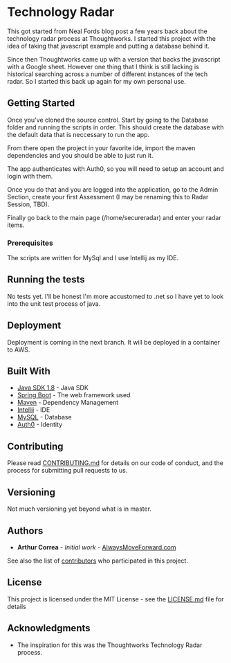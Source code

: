 # Technology Radar

This got started from Neal Fords blog post a few years back about the technology radar process at Thoughtworks.  I started this project with the idea of taking that javascript example and putting a database behind it.  

Since then Thoughtworks came up with a version that backs the javascript with a Google sheet.  However one thing that I think is still lacking is historical searching across
a number of different instances of the tech radar.  So I started this back up again for my own personal use.

## Getting Started

Once you've cloned the source control.  Start by going to the Database folder and running the scripts in order.  This should create the database with the default data that is neccessary to run the app.

From there open the project in your favorite ide, import the maven dependencies and you should be able to just run it.

The app authenticates with Auth0, so you will need to setup an account and login with them.   

Once you do that and you are logged into the application, go to the Admin Section, create your first Assessment (I may be renaming this to Radar Session, TBD).

Finally go back to the main page (/home/secureradar) and enter your radar items.

### Prerequisites
The scripts are written for MySql and I use Intellij as my IDE.  

## Running the tests

No tests yet.  I'll be honest I'm more accustomed to .net so I have yet to look into the unit test process of java.


## Deployment

Deployment is coming in the next branch.  It will be deployed in a container to AWS.

## Built With

* [Java SDK 1.8](http://www.oracle.com/technetwork/java/javase/downloads/jdk8-downloads-2133151.html) - Java SDK
* [Spring Boot](https://projects.spring.io/spring-boot/) - The web framework used
* [Maven](https://maven.apache.org/) - Dependency Management
* [Intellij](https://www.jetbrains.com/idea/) - IDE
* [MySQL](https://www.mysql.com/) - Database
* [Auth0](https://auth0.com/) - Identity

## Contributing

Please read [CONTRIBUTING.md](https://gist.github.com/PurpleBooth/b24679402957c63ec426) for details on our code of conduct, and the process for submitting pull requests to us.

## Versioning

Not much versioning yet beyond what is in master.

## Authors

* **Arthur Correa** - *Initial work* - [AlwaysMoveForward.com](http://www.alwaysmoveforward.com)

See also the list of [contributors](https://github.com/your/project/contributors) who participated in this project.

## License

This project is licensed under the MIT License - see the [LICENSE.md](LICENSE.md) file for details

## Acknowledgments

* The inspiration for this was the Thoughtworks Technology Radar process.  
